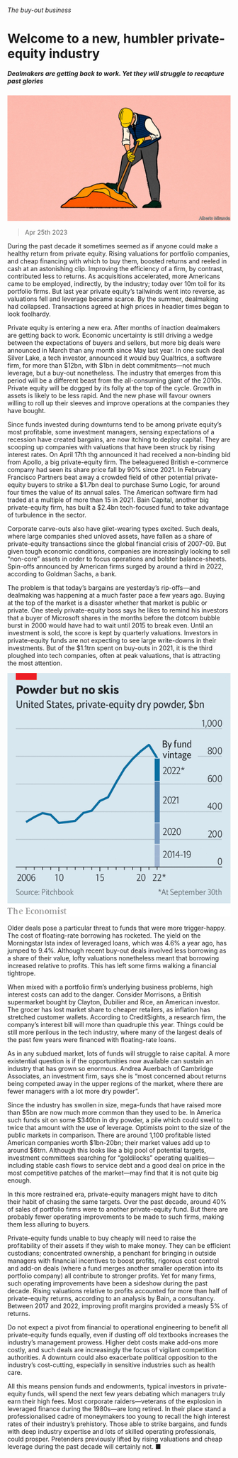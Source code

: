 ###### The buy-out business

# Welcome to a new, humbler private-equity industry 

##### Dealmakers are getting back to work. Yet they will struggle to recapture past glories 

![image](images/20230429_FND001.jpg) 

> Apr 25th 2023 

During the past decade it sometimes seemed as if anyone could make a healthy return from private equity. Rising valuations for portfolio companies, and cheap financing with which to buy them, boosted returns and reeled in cash at an astonishing clip. Improving the efficiency of a firm, by contrast, contributed less to returns. As acquisitions accelerated, more Americans came to be employed, indirectly, by the industry; today over 10m toil for its portfolio firms. But last year private equity’s tailwinds went into reverse, as valuations fell and leverage became scarce. By the summer, dealmaking had collapsed. Transactions agreed at high prices in headier times began to look foolhardy. 

Private equity is entering a new era. After months of inaction dealmakers are getting back to work. Economic uncertainty is still driving a wedge between the expectations of buyers and sellers, but more big deals were announced in March than any month since May last year. In one such deal Silver Lake, a tech investor, announced it would buy Qualtrics, a software firm, for more than $12bn, with $1bn in debt commitments—not much leverage, but a buy-out nonetheless. The industry that emerges from this period will be a different beast from the all-consuming giant of the 2010s. Private equity will be dogged by its folly at the top of the cycle. Growth in assets is likely to be less rapid. And the new phase will favour owners willing to roll up their sleeves and improve operations at the companies they have bought.

Since funds invested during downturns tend to be among private equity’s most profitable, some investment managers, sensing expectations of a recession have created bargains, are now itching to deploy capital. They are scooping up companies with valuations that have been struck by rising interest rates. On April 17th thg announced it had received a non-binding bid from Apollo, a big private-equity firm. The beleaguered British e-commerce company had seen its share price fall by 90% since 2021. In February Francisco Partners beat away a crowded field of other potential private-equity buyers to strike a $1.7bn deal to purchase Sumo Logic, for around four times the value of its annual sales. The American software firm had traded at a multiple of more than 15 in 2021. Bain Capital, another big private-equity firm, has built a $2.4bn tech-focused fund to take advantage of turbulence in the sector.

Corporate carve-outs also have gilet-wearing types excited. Such deals, where large companies shed unloved assets, have fallen as a share of private-equity transactions since the global financial crisis of 2007-09. But given tough economic conditions, companies are increasingly looking to sell “non-core” assets in order to focus operations and bolster balance-sheets. Spin-offs announced by American firms surged by around a third in 2022, according to Goldman Sachs, a bank. 

The problem is that today’s bargains are yesterday’s rip-offs—and dealmaking was happening at a much faster pace a few years ago. Buying at the top of the market is a disaster whether that market is public or private. One steely private-equity boss says he likes to remind his investors that a buyer of Microsoft shares in the months before the dotcom bubble burst in 2000 would have had to wait until 2015 to break even. Until an investment is sold, the score is kept by quarterly valuations. Investors in private-equity funds are not expecting to see large write-downs in their investments. But of the $1.1trn spent on buy-outs in 2021, it is the third ploughed into tech companies, often at peak valuations, that is attracting the most attention.

![image](images/20230429_FNC866.png) 


Older deals pose a particular threat to funds that were more trigger-happy. The cost of floating-rate borrowing has rocketed. The yield on the Morningstar lsta index of leveraged loans, which was 4.6% a year ago, has jumped to 9.4%. Although recent buy-out deals involved less borrowing as a share of their value, lofty valuations nonetheless meant that borrowing increased relative to profits. This has left some firms walking a financial tightrope.

When mixed with a portfolio firm’s underlying business problems, high interest costs can add to the danger. Consider Morrisons, a British supermarket bought by Clayton, Dubilier and Rice, an American investor. The grocer has lost market share to cheaper retailers, as inflation has stretched customer wallets. According to CreditSights, a research firm, the company’s interest bill will more than quadruple this year. Things could be still more perilous in the tech industry, where many of the largest deals of the past few years were financed with floating-rate loans.

As in any subdued market, lots of funds will struggle to raise capital. A more existential question is if the opportunities now available can sustain an industry that has grown so enormous. Andrea Auerbach of Cambridge Associates, an investment firm, says she is “most concerned about returns being competed away in the upper regions of the market, where there are fewer managers with a lot more dry powder”. 

Since the industry has swollen in size, mega-funds that have raised more than $5bn are now much more common than they used to be. In America such funds sit on some $340bn in dry powder, a pile which could swell to twice that amount with the use of leverage. Optimists point to the size of the public markets in comparison. There are around 1,100 profitable listed American companies worth $1bn-20bn; their market values add up to around $6trn. Although this looks like a big pool of potential targets, investment committees searching for “goldilocks” operating qualities—including stable cash flows to service debt and a good deal on price in the most competitive patches of the market—may find that it is not quite big enough.

In this more restrained era, private-equity managers might have to ditch their habit of chasing the same targets. Over the past decade, around 40% of sales of portfolio firms were to another private-equity fund. But there are probably fewer operating improvements to be made to such firms, making them less alluring to buyers. 

Private-equity funds unable to buy cheaply will need to raise the profitability of their assets if they wish to make money. They can be efficient custodians; concentrated ownership, a penchant for bringing in outside managers with financial incentives to boost profits, rigorous cost control and add-on deals (where a fund merges another smaller operation into its portfolio company) all contribute to stronger profits. Yet for many firms, such operating improvements have been a sideshow during the past decade. Rising valuations relative to profits accounted for more than half of private-equity returns, according to an analysis by Bain, a consultancy. Between 2017 and 2022, improving profit margins provided a measly 5% of returns.

Do not expect a pivot from financial to operational engineering to benefit all private-equity funds equally, even if dusting off old textbooks increases the industry’s management prowess. Higher debt costs make add-ons more costly, and such deals are increasingly the focus of vigilant competition authorities. A downturn could also exacerbate political opposition to the industry’s cost-cutting, especially in sensitive industries such as health care.

All this means pension funds and endowments, typical investors in private-equity funds, will spend the next few years debating which managers truly earn their high fees. Most corporate raiders—veterans of the explosion in leveraged finance during the 1980s—are long retired. In their place stand a professionalised cadre of moneymakers too young to recall the high interest rates of their industry’s prehistory. Those able to strike bargains, and funds with deep industry expertise and lots of skilled operating professionals, could prosper. Pretenders previously lifted by rising valuations and cheap leverage during the past decade will certainly not. ■


